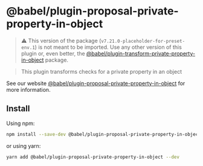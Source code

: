 # @babel/plugin-proposal-private-property-in-object

> ⚠️ This version of the package (`v7.21.0-placeholder-for-preset-env.1`) is not meant to
> be imported. Use any other version of this plugin or, even better, the
> [@babel/plugin-transform-private-property-in-object](https://babeljs.io/docs/en/babel-plugin-transform-private-property-in-object) package.

> This plugin transforms checks for a private property in an object

See our website [@babel/plugin-proposal-private-property-in-object](https://babeljs.io/docs/en/babel-plugin-proposal-private-property-in-object) for more information.

## Install

Using npm:

```sh
npm install --save-dev @babel/plugin-proposal-private-property-in-object
```

or using yarn:

```sh
yarn add @babel/plugin-proposal-private-property-in-object --dev
```
